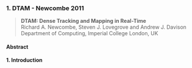 ### 1. DTAM - Newcombe 2011
> **DTAM: Dense Tracking and Mapping in Real-Time**
<br> Richard A. Newcombe, Steven J. Lovegrove and Andrew J. Davison
<br> Department of Computing, Imperial College London, UK

#### Abstract
#### 1. Introduction